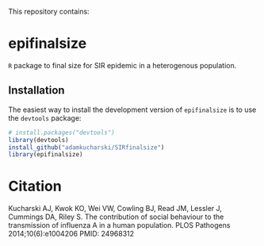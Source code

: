 This repository contains:

# epifinalsize

`R` package to final size for SIR epidemic in a heterogenous population.

## Installation

The easiest way to install the development version of `epifinalsize` is to use the `devtools` package:

```r
# install.packages("devtools")
library(devtools)
install_github("adamkucharski/SIRfinalsize")
library(epifinalsize)

```
# Citation

Kucharski AJ, Kwok KO, Wei VW, Cowling BJ, Read JM, Lessler J, Cummings DA, Riley S. The contribution of social behaviour to the transmission of influenza A in a human population. PLOS Pathogens 2014;10(6):e1004206 PMID: 24968312